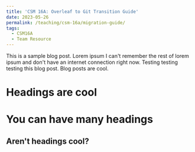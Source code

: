 ```yaml
---
title: 'CSM 16A: Overleaf to Git Transition Guide'
date: 2023-05-26
permalink: /teaching/csm-16a/migration-guide/
tags:
  - CSM16A
  - Team Resource
---
```


This is a sample blog post. Lorem ipsum I can't remember the rest of lorem ipsum and don't have an internet connection right now. Testing testing testing this blog post. Blog posts are cool.

Headings are cool
======

You can have many headings
======

Aren't headings cool?
------